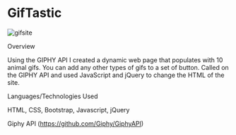 # GifTastic

![gifsite](https://user-images.githubusercontent.com/43361200/48317256-826b3600-e5ac-11e8-83ff-256085807ff1.gif)





Overview

Using the GIPHY API I created a dynamic web page that populates with 10 animal gifs. You can add any other types of gifs to a set of button. Called on the GIPHY API and used JavaScript and jQuery to change the HTML of the site.

Languages/Technologies Used

HTML, CSS, Bootstrap, Javascript, jQuery

Giphy API (https://github.com/Giphy/GiphyAPI)



